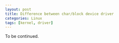 ```yaml
---
layout: post
title: Difference between char/block device driver
categories: Linux
tags: [kernel, driver]
---
```


To be continued.